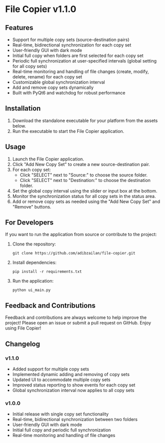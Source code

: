 # File Copier v1.1.0

## Features

- Support for multiple copy sets (source-destination pairs)
- Real-time, bidirectional synchronization for each copy set
- User-friendly GUI with dark mode
- Initial full copy when folders are first selected for each copy set
- Periodic full synchronization at user-specified intervals (global setting for all copy sets)
- Real-time monitoring and handling of file changes (create, modify, delete, rename) for each copy set
- Customizable global synchronization interval
- Add and remove copy sets dynamically
- Built with PyQt6 and watchdog for robust performance

## Installation

1. Download the standalone executable for your platform from the assets below.
2. Run the executable to start the File Copier application.

## Usage

1. Launch the File Copier application.
2. Click "Add New Copy Set" to create a new source-destination pair.
3. For each copy set:
   - Click "SELECT" next to "Source:" to choose the source folder.
   - Click "SELECT" next to "Destination:" to choose the destination folder.
4. Set the global copy interval using the slider or input box at the bottom.
5. Monitor the synchronization status for all copy sets in the status area.
6. Add or remove copy sets as needed using the "Add New Copy Set" and "Remove" buttons.

## For Developers

If you want to run the application from source or contribute to the project:

1. Clone the repository:
   ```
   git clone https://github.com/adibzailan/file-copier.git
   ```

2. Install dependencies:
   ```
   pip install -r requirements.txt
   ```

3. Run the application:
   ```
   python ui_main.py
   ```

## Feedback and Contributions

Feedback and contributions are always welcome to help improve the project! Please open an issue or submit a pull request on GitHub. Enjoy using File Copier!

## Changelog

### v1.1.0
- Added support for multiple copy sets
- Implemented dynamic adding and removing of copy sets
- Updated UI to accommodate multiple copy sets
- Improved status reporting to show events for each copy set
- Global synchronization interval now applies to all copy sets

### v1.0.0
- Initial release with single copy set functionality
- Real-time, bidirectional synchronization between two folders
- User-friendly GUI with dark mode
- Initial full copy and periodic full synchronization
- Real-time monitoring and handling of file changes

